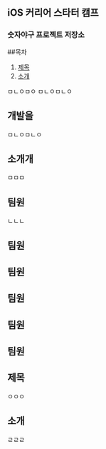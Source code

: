 ## iOS 커리어 스타터 캠프

### 숫자야구 프로젝트 저장소


##목차
1. [제목](#제목)
2. [소개](#소개)

ㅁㄴㅇㅁㅇ
ㅁㄴㅇㅁㄴㅇ

## 개발을

ㅁㄴㅇㅁㄴㅇ

## 소개개

ㅁㅁㅁ

## 팀원
ㄴㄴㄴ
## 팀원

## 팀원

## 팀원

## 팀원

## 팀원

## 제목
ㅇㅇㅇ

## 소개
ㄹㄹㄹ
